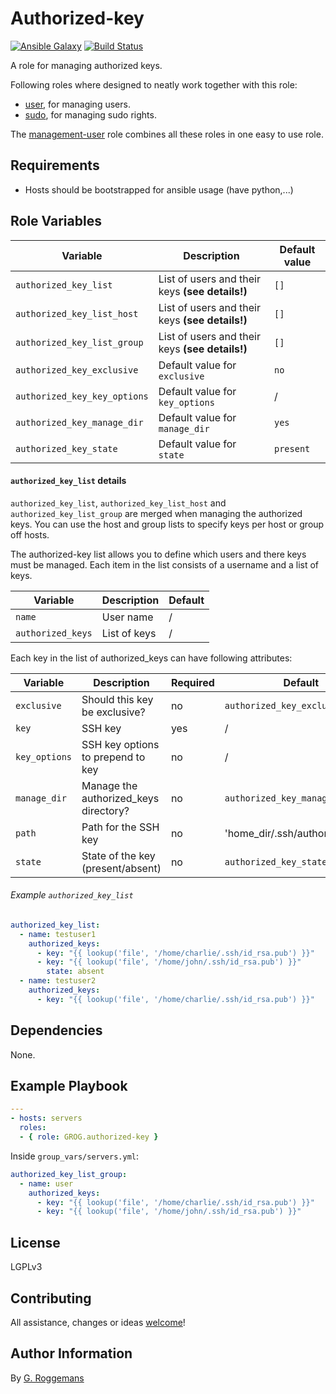 # Authorized-key

[![Ansible Galaxy](http://img.shields.io/badge/galaxy-GROG.authorized--key-660198.svg?style=flat)](https://galaxy.ansible.com/GROG/authorized-key)
[![Build Status](https://travis-ci.org/GROG/ansible-role-authorized-key.svg?branch=master)](https://travis-ci.org/GROG/ansible-role-authorized-key)

A role for managing authorized keys.

Following roles where designed to neatly work together with this role:

- [user](https://galaxy.ansible.com/list#/roles/4730), for managing users.
- [sudo](https://galaxy.ansible.com/list#/roles/4765), for managing sudo
  rights.

The [management-user](https://galaxy.ansible.com/list#/roles/4793) role
combines all these roles in one easy to use role.

## Requirements

- Hosts should be bootstrapped for ansible usage (have python,...)

## Role Variables

| Variable | Description | Default value |
|----------|-------------|---------------|
| `authorized_key_list` | List of users and their keys **(see details!)** | `[]` |
| `authorized_key_list_host`| List of users and their keys **(see details!)**  | `[]` |
| `authorized_key_list_group` | List of users and their keys **(see details!)** | `[]` |
| `authorized_key_exclusive` | Default value for `exclusive` | `no` |
| `authorized_key_key_options` | Default value for `key_options` | / |
| `authorized_key_manage_dir` | Default value for `manage_dir` | `yes` |
| `authorized_key_state` | Default value for `state` | `present` |

#### `authorized_key_list` details

`authorized_key_list`, `authorized_key_list_host` and `authorized_key_list_group` are merged when
managing the authorized keys. You can use the host and group lists to specify
keys per host or group off hosts.

The authorized-key list allows you to define which users and there keys must be
managed. Each item in the list consists of a username and a list of keys.

| Variable | Description | Default |
|----------|-------------|---------|
| `name` | User name | / |
| `authorized_keys` | List of keys | / |

Each key in the list of authorized_keys can have following attributes:

| Variable | Description | Required | Default |
|----------|-------------|----------|---------|
| `exclusive` | Should this key be exclusive? | no | `authorized_key_exclusive` |
| `key` | SSH key | yes | / |
| `key_options` | SSH key options to prepend to key | no | / |
| `manage_dir` | Manage the authorized_keys directory? | no | `authorized_key_manage_dir` |
| `path` | Path for the SSH key | no | 'home_dir/.ssh/authorized_keys' |
| `state` | State of the key (present/absent) | no | `authorized_key_state` |

###### Example `authorized_key_list`

```yaml
authorized_key_list:
  - name: testuser1
    authorized_keys:
      - key: "{{ lookup('file', '/home/charlie/.ssh/id_rsa.pub') }}"
      - key: "{{ lookup('file', '/home/john/.ssh/id_rsa.pub') }}"
        state: absent
  - name: testuser2
    authorized_keys:
      - key: "{{ lookup('file', '/home/charlie/.ssh/id_rsa.pub') }}"
```

## Dependencies

None.

## Example Playbook

```yaml
---
- hosts: servers
  roles:
  - { role: GROG.authorized-key }
```

Inside `group_vars/servers.yml`:

```yaml
authorized_key_list_group:
  - name: user
    authorized_keys:
      - key: "{{ lookup('file', '/home/charlie/.ssh/id_rsa.pub') }}"
      - key: "{{ lookup('file', '/home/john/.ssh/id_rsa.pub') }}"
```

## License

LGPLv3

## Contributing

All assistance, changes or ideas [welcome](https://github.com/GROG/ansible-role-authorized-key/issues)!

## Author Information

By [G. Roggemans](https://github.com/groggemans)
